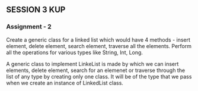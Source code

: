 ## SESSION 3 KUP
### Assignment - 2

Create a generic class for a linked list which would have 4 methods - insert element, delete element, search element, traverse all the elements. Perform all the operations for various types like String, Int, Long.


A generic class to implement LinkeList is made by which we can insert elements, delete element, search for an elemenet or traverse through the list of any type by creating only one class. 
It will be of the type that we pass when we create an instance of LinkedList class.
